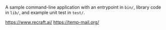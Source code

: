 A sample command-line application with an entrypoint in `bin/`, library code
in `lib/`, and example unit test in `test/`.

https://www.recraft.ai/
https://temp-mail.org/
